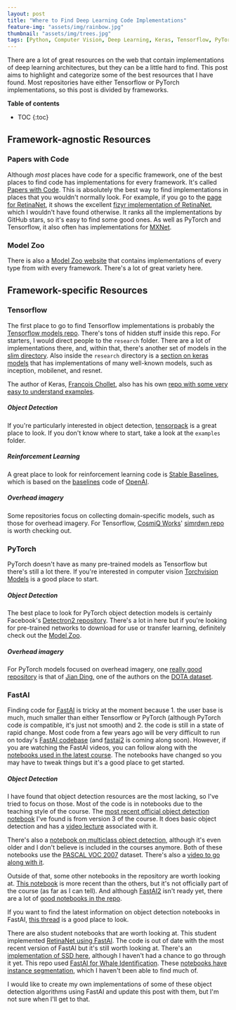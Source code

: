 ```yaml
---
layout: post
title: "Where to Find Deep Learning Code Implementations"
feature-img: "assets/img/rainbow.jpg"
thumbnail: "assets/img/trees.jpg"
tags: [Python, Computer Vision, Deep Learning, Keras, Tensorflow, PyTorch]
---
```


There are a lot of great resources on the web that contain implementations of deep learning architectures, but they can be a little hard to find. This post aims to highlight and categorize some of the best resources that I have found. Most repositories have either Tensorflow or PyTorch implementations, so this post is divided by frameworks.

<b>Table of contents</b>
* TOC
{:toc}

## Framework-agnostic Resources

### Papers with Code

Although *most* places have code for a specific framework, one of the best places to find code has implementations for every framework. It's called [Papers with Code](https://paperswithcode.com/). This is absolutely the best way to find implementations in places that you wouldn't normally look.  For example, if you go to the [page for RetinaNet](https://paperswithcode.com/paper/focal-loss-for-dense-object-detection), it shows the excellent [fizyr implementation of RetinaNet](https://github.com/fizyr/keras-retinanet), which I wouldn't have found otherwise. It ranks all the implementations by GitHub stars, so it's easy to find some good ones. As well as PyTorch and Tensorflow, it also often has implementations for [MXNet](https://mxnet.apache.org/).

### Model Zoo

There is also a [Model Zoo website](https://modelzoo.co/) that contains implementations of every type from with every framework. There's a lot of great variety here.

## Framework-specific Resources

### Tensorflow

The first place to go to find Tensorflow implementations is probably the [Tensorflow models repo](https://github.com/tensorflow/models). There's tons of hidden stuff inside this repo. For starters, I would direct people to the `research` folder. There are a lot of implementations there, and, within that, there's another set of models in the [slim directory](https://github.com/tensorflow/models/tree/master/research/slim). Also inside the `research` directory is a [section on keras models](https://github.com/tensorflow/models/tree/master/research/object_detection/models/keras_models) that has implementations of many well-known models, such as inception, mobilenet, and resnet.

The author of Keras, [Francois Chollet](https://fchollet.com/), also has his own [repo with some very easy to understand examples](https://github.com/fchollet/deep-learning-models).

##### Object Detection

If you're particularly interested in object detection, [tensorpack](https://github.com/tensorpack/tensorpack) is a great place to look. If you don't know where to start, take a look at the `examples` folder.

##### Reinforcement Learning

A great place to look for reinforcement learning code is [Stable Baselines](https://github.com/hill-a/stable-baselines), which is based on the [baselines](https://github.com/openai/baselines) code of [OpenAI](https://openai.com/).

##### Overhead imagery

Some repositories focus on collecting domain-specific models, such as those for overhead imagery. For Tensorflow, [CosmiQ Works](https://www.cosmiqworks.org/)' [simrdwn repo](https://github.com/CosmiQ/simrdwn) is worth checking out.


### PyTorch

PyTorch doesn't have as many pre-trained models as Tensorflow but there's still a lot there. If you're interested in computer vision [Torchvision Models](https://pytorch.org/docs/stable/torchvision/models.html) is a good place to start.

##### Object Detection

The best place to look for PyTorch object detection models is certainly Facebook's [Detectron2 repository](https://github.com/facebookresearch/detectron2). There's a lot in here but if you're looking for pre-trained networks to download for use or transfer learning, definitely check out the [Model Zoo](https://github.com/facebookresearch/detectron2/blob/master/MODEL_ZOO.md).

##### Overhead imagery

For PyTorch models focused on overhead imagery, one [really good repository](https://github.com/dingjiansw101/AerialDetection) is that of [Jian Ding](https://dingjiansw101.github.io/), one of the authors on the [DOTA dataset](https://captain-whu.github.io/DOTA/).

### FastAI

Finding code for [FastAI](https://www.fast.ai/) is tricky at the moment because 1. the user base is much, much smaller than either Tensorflow or PyTorch (although PyTorch code *is* compatible, it's just not smooth) and 2. the code is still in a state of rapid change. Most code from a few years ago will be very difficult to run on today's [FastAI codebase](https://github.com/fastai/fastai) (and [fastai2](https://github.com/fastai/fastai2) is coming along soon). However, if you are watching the FastAI videos, you can follow along with the [notebooks used in the latest course](https://github.com/fastai/course-v3/tree/master/nbs). The notebooks have changed so you may have to tweak things but it's a good place to get started.

##### Object Detection

I have found that object detection resources are the most lacking, so I've tried to focus on those. Most of the code is in notebooks due to the teaching style of the course. The [most recent official object detection notebook](https://github.com/fastai/course-v3/blob/master/nbs/dl2/pascal.ipynb) I've found is from version 3 of the course. It does basic object detection and has a [video lecture](https://www.youtube.com/watch?v=Z0ssNAbe81M) associated with it.

There's also a [notebook on multiclass object detection](https://github.com/fastai/fastai/blob/master/courses/dl2/pascal-multi.ipynb), although it's even older and I don't believe is included in the courses anymore. Both of these notebooks use the [PASCAL VOC 2007](http://host.robots.ox.ac.uk/pascal/VOC/voc2007/) dataset. There's also a [video to go along with it](https://www.youtube.com/watch?v=0frKXR-2PBY).

Outside of that, some other notebooks in the repository are worth looking at. [This notebook](https://github.com/fastai/fastai_dev/blob/master/dev_nb/102a_coco.ipynb) is more recent than the others, but it's not officially part of the course (as far as I can tell). And although [FastAI2](https://github.com/fastai/fastai2) isn't ready yet, there are a lot of [good notebooks in the repo](https://github.com/fastai/fastai2/tree/master/nbs).

If you want to find the latest information on object detection notebooks in FastAI, [this thread](https://forums.fast.ai/t/object-detection-in-fast-ai-v1/29266) is a good place to look.

There are also student notebooks that are worth looking at. This student implemented [RetinaNet using FastAI](https://github.com/ChristianMarzahl/ObjectDetection). The code is out of date with the most recent version of FastAI but it's still worth looking at. There's an [implementation of SSD here](https://github.com/rohitgeo/singleshotdetector/blob/master/SingleShotDetector%20on%20Pascal.ipynb), although I haven't had a chance to go through it yet. This repo used [FastAI for Whale Identification](https://github.com/radekosmulski/whale/). These [notebooks have instance segmentation](https://github.com/lgvaz/mantisshrimp/tree/master/examples), which I haven't been able to find much of.

I would like to create my own implementations of some of these object detection algorithms using FastAI and update this post with them, but I'm not sure when I'll get to that.